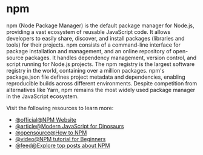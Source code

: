 # npm

npm (Node Package Manager) is the default package manager for Node.js, providing a vast ecosystem of reusable JavaScript code. It allows developers to easily share, discover, and install packages (libraries and tools) for their projects. npm consists of a command-line interface for package installation and management, and an online repository of open-source packages. It handles dependency management, version control, and script running for Node.js projects. The npm registry is the largest software registry in the world, containing over a million packages. npm's package.json file defines project metadata and dependencies, enabling reproducible builds across different environments. Despite competition from alternatives like Yarn, npm remains the most widely used package manager in the JavaScript ecosystem.

Visit the following resources to learn more:

- [@official@NPM Website](https://www.npmjs.com/https://www.npmjs.com/)
- [@article@Modern JavaScript for Dinosaurs](https://peterxjang.com/blog/modern-javascript-explained-for-dinosaurs.html)
- [@opensource@How to NPM](https://github.com/workshopper/how-to-npm)
- [@video@NPM tutorial for Beginners](https://www.youtube.com/watch?v=2V1UUhBJ62Y)
- [@feed@Explore top posts about NPM](https://app.daily.dev/tags/npm?ref=roadmapsh)
